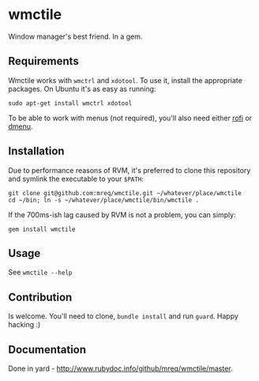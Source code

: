 # wmctile

Window manager's best friend. In a gem.

## Requirements

Wmctile works with `wmctrl` and `xdotool`. To use it, install the appropriate packages. On Ubuntu it's as easy as running:

```
sudo apt-get install wmctrl xdotool
```

To be able to work with menus (not required), you'll also need either [rofi](https://davedavenport.github.io/rofi/) or [dmenu](http://tools.suckless.org/dmenu/).

## Installation

Due to performance reasons of RVM, it's preferred to clone this repository and symlink the executable to your `$PATH`:

```
git clone git@github.com:mreq/wmctile.git ~/whatever/place/wmctile
cd ~/bin; ln -s ~/whatever/place/wmctile/bin/wmctile .
```

If the 700ms-ish lag caused by RVM is not a problem, you can simply:

```
gem install wmctile
```

## Usage

See `wmctile --help`

## Contribution

Is welcome. You'll need to clone, `bundle install` and run `guard`. Happy hacking :)

## Documentation

Done in yard - http://www.rubydoc.info/github/mreq/wmctile/master.
